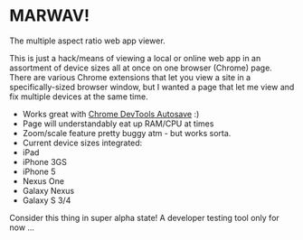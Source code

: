 MARWAV!
======

The multiple aspect ratio web app viewer. 

This is just a hack/means of viewing a local or online web app in an assortment of device sizes all at once on one browser (Chrome) page. There are various Chrome extensions that let you view a site in a specifically-sized browser window, but I wanted a page that let me view and fix multiple devices at the same time. 

 - Works great with [Chrome DevTools Autosave](https://github.com/NV/chrome-devtools-autosave) :) 
 - Page will understandably eat up RAM/CPU at times
 - Zoom/scale feature pretty buggy atm - but works sorta.
 - Current device sizes integrated:
  - iPad
  - iPhone 3GS
  - iPhone 5
  - Nexus One
  - Galaxy Nexus
  - Galaxy S 3/4

Consider this thing in super alpha state! A developer testing tool only for now ...
